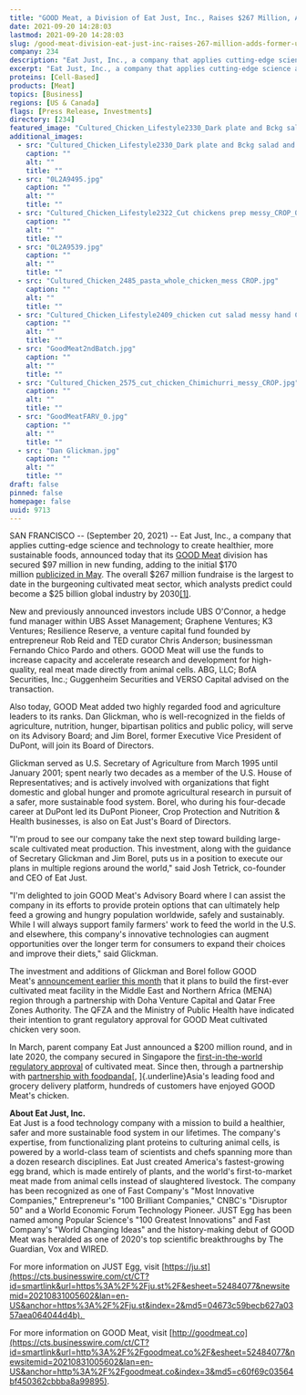 ```yaml
---
title: "GOOD Meat, a Division of Eat Just, Inc., Raises $267 Million, Adds Former USDA Secretary to Advisory Board"
date: 2021-09-20 14:28:03
lastmod: 2021-09-20 14:28:03
slug: /good-meat-division-eat-just-inc-raises-267-million-adds-former-usda-secretary-advisory
company: 234
description: "Eat Just, Inc., a company that applies cutting-edge science and technology to create healthier, more sustainable foods, announced today that its GOOD Meat division has secured $97 million in new funding, adding to the initial $170 million publicized in May."
excerpt: "Eat Just, Inc., a company that applies cutting-edge science and technology to create healthier, more sustainable foods, announced today that its GOOD Meat division has secured $97 million in new funding, adding to the initial $170 million publicized in May."
proteins: [Cell-Based]
products: [Meat]
topics: [Business]
regions: [US & Canada]
flags: [Press Release, Investments]
directory: [234]
featured_image: "Cultured_Chicken_Lifestyle2330_Dark plate and Bckg salad and whole chicken CROP_1.jpg"
additional_images:
  - src: "Cultured_Chicken_Lifestyle2330_Dark plate and Bckg salad and whole chicken CROP_1.jpg"
    caption: ""
    alt: ""
    title: ""
  - src: "0L2A9495.jpg"
    caption: ""
    alt: ""
    title: ""
  - src: "Cultured_Chicken_Lifestyle2322_Cut chickens prep messy_CROP_0.jpg"
    caption: ""
    alt: ""
    title: ""
  - src: "0L2A9539.jpg"
    caption: ""
    alt: ""
    title: ""
  - src: "Cultured_Chicken_2485_pasta_whole_chicken_mess CROP.jpg"
    caption: ""
    alt: ""
    title: ""
  - src: "Cultured_Chicken_Lifestyle2409_chicken cut salad messy hand CROP.jpg"
    caption: ""
    alt: ""
    title: ""
  - src: "GoodMeat2ndBatch.jpg"
    caption: ""
    alt: ""
    title: ""
  - src: "Cultured_Chicken_2575_cut_chicken_Chimichurri_messy_CROP.jpg"
    caption: ""
    alt: ""
    title: ""
  - src: "GoodMeatFARV_0.jpg"
    caption: ""
    alt: ""
    title: ""
  - src: "Dan Glickman.jpg"
    caption: ""
    alt: ""
    title: ""
draft: false
pinned: false
homepage: false
uuid: 9713
---
```

SAN FRANCISCO \-- (September 20, 2021) \-- Eat Just, Inc., a company
that applies cutting-edge science and technology to create healthier,
more sustainable foods, announced today that its [GOOD
Meat](https://outlook.office.com/mail/inbox/id/gooodmeat.co) division
has secured \$97 million in new funding, adding to the initial \$170
million [publicized in
May](https://www.businesswire.com/news/home/20210518005385/en/GOOD-Meat-a-Division-of-Eat-Just-Inc.-Secures-170-Million-to-Scale-Meat-Without-Slaughter-as-Demand-Grows).
The overall \$267 million fundraise is the largest to date in the
burgeoning cultivated meat sector, which analysts predict could become a
\$25 billion global industry by
2030[\[1\]](https://outlook.office.com/mail/inbox/id/AQMkADI0OTIwZmJhLTg3YWYtNDgyZi1hYjk0LTNkYTg5ODdjM2VkZgBGAAAD4N%2BDpGTxy02kIcAFOmffBgcAD%2F6D9GbGt0%2BVN76PBzBzqwAAAgEMAAAAD%2F6D9GbGt0%2BVN76PBzBzqwABwkA22gAAAA%3D%3D#_ftn1).

New and previously announced investors include UBS O'Connor, a hedge
fund manager within UBS Asset Management; Graphene Ventures; K3
Ventures; Resilience Reserve, a venture capital fund founded by
entrepreneur Rob Reid and TED curator Chris Anderson; businessman
Fernando Chico Pardo and others. GOOD Meat will use the funds to
increase capacity and accelerate research and development for
high-quality, real meat made directly from animal cells. ABG, LLC; BofA
Securities, Inc.; Guggenheim Securities and VERSO Capital advised on the
transaction.

Also today, GOOD Meat added two highly regarded food and agriculture
leaders to its ranks. Dan Glickman, who is well-recognized in the fields
of agriculture, nutrition, hunger, bipartisan politics and public
policy, will serve on its Advisory Board; and Jim Borel, former
Executive Vice President of DuPont, will join its Board of Directors.

Glickman served as U.S. Secretary of Agriculture from March 1995 until
January 2001; spent nearly two decades as a member of the U.S. House of
Representatives; and is actively involved with organizations that fight
domestic and global hunger and promote agricultural research in pursuit
of a safer, more sustainable food system. Borel, who during
his four-decade career at DuPont led its DuPont Pioneer, Crop Protection
and Nutrition & Health businesses, is also on Eat Just's Board of
Directors.

"I\'m proud to see our company take the next step toward building
large-scale cultivated meat production. This investment, along with the
guidance of Secretary Glickman and Jim Borel, puts us in a position to
execute our plans in multiple regions around the world," said Josh
Tetrick, co-founder and CEO of Eat Just. 

"I'm delighted to join GOOD Meat's Advisory Board where I can assist the
company in its efforts to provide protein options that can ultimately
help feed a growing and hungry population worldwide, safely and
sustainably. While I will always support family farmers' work to feed
the world in the U.S. and elsewhere, this company's innovative
technologies can augment opportunities over the longer term for
consumers to expand their choices and improve their diets," said
Glickman.

The investment and additions of Glickman and Borel follow GOOD
Meat's [announcement earlier this
month](https://www.businesswire.com/news/home/20210831005602/en) that it
plans to build the first-ever cultivated meat facility in the Middle
East and Northern Africa (MENA) region through a partnership with Doha
Venture Capital and Qatar Free Zones Authority. The QFZA and the
Ministry of Public Health have indicated their intention to grant
regulatory approval for GOOD Meat cultivated chicken very soon. 

In March, parent company Eat Just announced a \$200 million round, and
in late 2020, the company secured in Singapore the [first-in-the-world
regulatory
approval](https://cts.businesswire.com/ct/CT?id=smartlink&url=https%3A%2F%2Fwww.businesswire.com%2Fnews%2Fhome%2F20201201006251%2Fen%2FEat-Just-Granted-World%25E2%2580%2599s-First-Regulatory-Approval-for-Cultured-Meat&esheet=52431244&newsitemid=20210518005385&lan=en-US&anchor=first-in-the-world+regulatory+approval&index=2&md5=1e35b6bac2adbe5e4fb82b73468a67d0) of
cultivated meat. Since then, through a partnership with [partnership
with
foodpanda](https://cts.businesswire.com/ct/CT?id=smartlink&url=https%3A%2F%2Fwww.businesswire.com%2Fnews%2Fhome%2F20210419005973%2Fen%2FEat-Just-and-Foodpanda-Partner-on-World%25E2%2580%2599s-First-Home-Delivery-of-Cultured-Meat&esheet=52431244&newsitemid=20210518005385&lan=en-US&anchor=pioneering+partnership+with+foodpanda&index=4&md5=7739cf324aeac48c91984f996cb5e4cf)[, ]{.underline}Asia\'s
leading food and grocery delivery platform, hundreds of customers have
enjoyed GOOD Meat's chicken. 

**About Eat Just, Inc.** \
Eat Just is a food technology company with a mission to build a
healthier, safer and more sustainable food system in our lifetimes. The
company\'s expertise, from functionalizing plant proteins to culturing
animal cells, is powered by a world-class team of scientists and chefs
spanning more than a dozen research disciplines. Eat Just created
America's fastest-growing egg brand, which is made entirely of plants,
and the world's first-to-market meat made from animal cells instead of
slaughtered livestock. The company has been recognized as one of Fast
Company's "Most Innovative Companies," Entrepreneur's "100 Brilliant
Companies," CNBC's "Disruptor 50" and a World Economic Forum Technology
Pioneer. JUST Egg has been named among Popular Science's "100 Greatest
Innovations" and Fast Company's "World Changing Ideas" and the
history-making debut of GOOD Meat was heralded as one of 2020\'s top
scientific breakthroughs by The Guardian, Vox and WIRED.

For more information on JUST Egg,
visit [https://ju.st](https://cts.businesswire.com/ct/CT?id=smartlink&url=https%3A%2F%2Fju.st%2F&esheet=52484077&newsitemid=20210831005602&lan=en-US&anchor=https%3A%2F%2Fju.st&index=2&md5=04673c59becb627a0357aea064044d4b). 

For more information on GOOD Meat,
visit [http://goodmeat.co](https://cts.businesswire.com/ct/CT?id=smartlink&url=http%3A%2F%2Fgoodmeat.co%2F&esheet=52484077&newsitemid=20210831005602&lan=en-US&anchor=http%3A%2F%2Fgoodmeat.co&index=3&md5=c60f69c03564bf450362cbbba8a99895).
